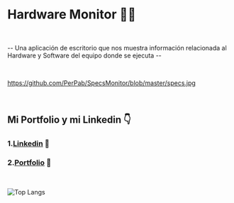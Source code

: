 <h1>Hardware Monitor 👨‍💻</h1>

</br>

-- Una aplicación de escritorio que nos muestra información relacionada al Hardware y Software del equipo donde se ejecuta --
  
  
</br>

<img>https://github.com/PerPab/SpecsMonitor/blob/master/specs.jpg</img>


</br>

  

## Mi Portfolio y mi Linkedin 👇
### 1.[Linkedin](https://www.linkedin.com/in/pablo-percara/) 👦 </br>
### 2.[Portfolio](https://pablo-percara.vercel.app/) 📖
</br>


![Top Langs](https://github-readme-stats.vercel.app/api/top-langs/?username=PerPab&layout=compact)
</br>
